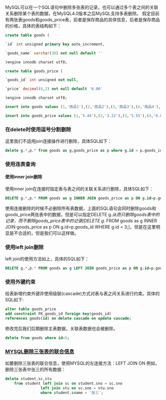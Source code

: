 MySQL可以在一个SQL语句中删除多张表的记录，也可以通过多个表之间的关联关系删除某个表的数据，在MySQL4.0版本之后MySQL支持多表删除。
假定目前有两张表goods和goods_price表，前者是保存商品的具体信息，后者是保存商品的价格，具体的表结构如下：
```sql
create table goods (

`id` int unsigned primary key auto_increment,

`goods_name` varchar(30) not null default ''

)engine innodb charset utf8;

create table goods_price (

`goods_id` int unsigned not null,

`price` decimal(8,2) not null default '0.00'

)engine innodb charset utf8;

insert into goods values (1,'商品1'),(2,'商品2'),(3,'商品3'),(4,'商品4'),(5,'商品5');

insert into goods_price values (1,'5.44'),(2,'3.22'),(3,'5.55'),(4,'0.00'),(5,'4.54');
```
### 在delete时使用逗号分割删除
这里我们不适用join连接操作进行删除，具体SQL如下：
```sql
delete g.*,p.* from goods as g,goods_price as p where g.id = p.goods_id and g.id = 1;
```
### 使用连表查询
#### 使用inner join删除
使用inner join在连接时指定表与表之间的关联关系进行删除，具体SQL如下：
```sql
DELETE g.*,p.* FROM goods as g INNER JOIN goods_price as p ON g.id=p.goods_id WHERE g.id = 2;
```
使用连接删除的时候不必删除所有表数据，上面的SQL语句会同时删除goods和goods_price两张表中的数据，但是可以指定DELETE g.*从而只删除goods表中的记录，而不删除goods_price表中的记录[DELETE g.* FROM goods as g INNER JOIN goods_price as p ON g.id=p.goods_id WHERE g.id = 3;]，但是在这里明显是不合适的，但是我们可以这样做。
### 使用left join删除
left join的使用方法如上，具体的SQL如下：
```sql
DELETE g.*,p.* FROM goods as g LEFT JOIN goods_price as p ON g.id=p.goods_id WHERE g.price = '0.00';
```
### 使用外键约束
给表新增约束外键并使用级联(cascade)方式对表与表之间关系进行约束。具体的SQL如下:
```sql
alter table goods_price
add constraint FK_goods_id foreign key(goods_id)
references goods(id) on delete cascade on update cascade;
```
修改完后我们后期删除主表数据，关联表数据也会被删除。
```sql
delete from goods where id=5;
```
### [MYSQL删除三张表的联合信息](https://www.cnblogs.com/hjd21/p/12944346.html)
如要删除三张表的联合信息，使用MYSQL的左连接方法：LEFT JOIN ON
例如，删除三张表中张三的所有数据：
```sql
delete student,sc,stu 
    from student left join sc on student.sno = sc.sno 
                left join stu on sc.sno = stu.sno
                where student.sname = '张三';
```
